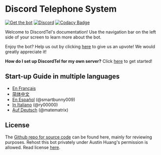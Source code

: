# Discord Telephone System

[![Get the bot](https://img.shields.io/badge/Discord-Get_The_Bot-7289DA.svg)](https://discordapp.com/oauth2/authorize?client_id=224662505157427200&scope=bot) [![Discord](https://img.shields.io/badge/Discord-Support_Server-7289DA.svg)](https://discord.gg/RN7pxrB) [![Codacy Badge](https://api.codacy.com/project/badge/Grade/e43f2cd06bca428c8389c8f0378a85bc)](https://www.codacy.com/app/austinhuang0131/discordtel?utm_source=github.com&amp;utm_medium=referral&amp;utm_content=austinhuang0131/discordtel&amp;utm_campaign=Badge_Grade)

Welcome to DiscordTel's documentation! Use the navigation bar on the left side of your screen to learn more about the bot.

Enjoy the bot? Help us out by clicking [here](https://discordbots.org/bot/224662505157427200) to give us an upvote! We would greatly appreciate it!

**How do I set up DiscordTel for my own server?** Click [here](http://discordtel.readthedocs.io/en/readthedocs/DiscordTel%20Guide/) to get started!

## Start-up Guide in multiple languages
* [En Français](http://discordtel.readthedocs.io/en/readthedocs/Guide%20de%20DiscordTel%20en%20Fran%C3%A7ais/)
* [简体中文](http://discordtel.readthedocs.io/en/readthedocs/%E7%AE%80%E4%BD%93%E4%B8%AD%E6%96%87%E7%89%88DiscordTel%E6%8C%87%E5%8D%97/)
* [En Español](http://discordtel.readthedocs.io/en/readthedocs/La%20gu%C3%ADa%20en%20espa%C3%B1ol%20de%20DiscordTel/) (@smartbunny009)
* [In Italiano](http://discordtel.readthedocs.io/en/readthedocs/Guida%20in%20Italiano%20al%20DiscordTel/) (@ry00000)
* [Auf Deutsch](http://discordtel.readthedocs.io/en/latest/DiscordTel%20F%C3%BChrer%20auf%20Deutsch/) (@matematrix)

## License
The [Github repo for source code](https://github.com/austinhuang0131/discordtel) can be found here, mainly for reviewing purposes. Rehost this bot privately under Austin Huang's permission is allowed. Read license [here](https://github.com/austinhuang0131/discordtel/blob/master/LICENSE).
